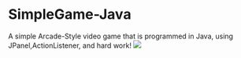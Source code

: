 # SimpleGame-Java
A simple Arcade-Style video game that is programmed in Java, using JPanel,ActionListener, and hard work!
![](starLad.gif)
